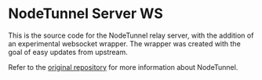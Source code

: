 # NodeTunnel Server WS
This is the source code for the NodeTunnel relay server, with the addition of an experimental websocket wrapper.  The wrapper was created with the goal of easy updates from upstream.  

Refer to the [original repository](https://github.com/original/nodetunnel-server) for more information about NodeTunnel.